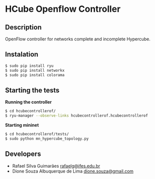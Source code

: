 HCube Openflow Controller
========================


Description
---
OpenFlow controller for networks complete and incomplete Hypercube.

Instalation
---

```sh
$ sudo pip install ryu
$ sudo pip install networkx
$ sudo pip install colorama
```

Starting the tests
-----

**Running the controller**

```sh
$ cd hcubecontrollerof/
$ ryu-manager --observe-links hcubecontrollerof.hcubecontrollerof
```

**Starting mininet**

```sh
$ cd hcubecontrollerof/tests/
$ sudo python mn_hypercube_topology.py
```

Developers
---
 
* Rafael Silva Guimarães <rafaelg@ifes.edu.br>
* Dione Souza Albuquerque de Lima <dione.souza@gmail.com>
	
